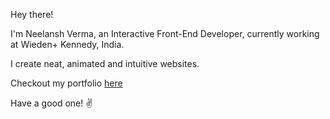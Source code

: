Hey there!

I'm Neelansh Verma, an Interactive Front-End Developer, currently working at Wieden+ Kennedy, India. 

I create neat, animated and intuitive websites.

Checkout my portfolio <a href="https://neelansh.me">here </a>

Have a good one! ✌️
